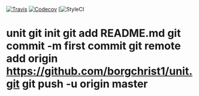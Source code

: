 [![Travis](https://img.shields.io/travis/borgchrist1/unit.svg)](https://travis-ci.org/borgchrist1/unit/)
[![Codecov](https://img.shields.io/codecov/c/github/borgchrist1/unit.svg)](https://codecov.io/gh/borgchrist1/unit/)
[![StyleCI](https://styleci.io/repos/107972444/shield)

# unit git init git add README.md git commit -m first commit git remote add origin https://github.com/borgchrist1/unit.git git push -u origin master
